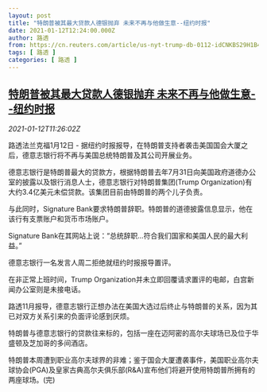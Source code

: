 ```yaml
---
layout: post
title: "特朗普被其最大贷款人德银抛弃 未来不再与他做生意--纽约时报"
date: 2021-01-12T12:24:00.000Z
author: 路透
from: https://cn.reuters.com/article/us-nyt-trump-db-0112-idCNKBS29H1B4
tags: [ 路透 ]
categories: [ 路透 ]
---
```

<!--1610454240000-->
[特朗普被其最大贷款人德银抛弃 未来不再与他做生意--纽约时报](https://cn.reuters.com/article/us-nyt-trump-db-0112-idCNKBS29H1B4)
------

<div>
<div><i>2021-01-12T11:26:02Z</i></div><p>路透法兰克福1月12日 - 据纽约时报报导，在特朗普支持者袭击美国国会大厦之后，德意志银行将不再与美国总统特朗普及其公司开展业务。</p><p>德意志银行是特朗普最大的贷款方，根据特朗普去年7月31日向美国政府道德办公室的披露以及银行消息人士，德意志银行对特朗普集团(Trump Organization)有大约3.4亿美元未偿贷款。该集团目前由特朗普的两个儿子负责。</p><p>与此同时，Signature Bank要求特朗普辞职。特朗普的道德披露信息显示，他在该行有支票账户和货币市场账户。</p><p>Signature Bank在其网站上说：“总统辞职…符合我们国家和美国人民的最大利益。”</p><p>德意志银行一名发言人周二拒绝就纽约时报报导置评。</p><p>在非正常上班时间，Trump Organization并未立即回覆请求置评的电邮，白宫新闻办公室则是未接电话。</p><p>路透11月报导，德意志银行正想办法在美国大选过后终止与特朗普的关系，因为其已对双方关系引来的负面评论感到厌烦。</p><p>特朗普与德意志银行的贷款往来标的，包括一座在迈阿密的高尔夫球场已及位于华盛顿及芝加哥的多间酒店。</p><p>特朗普本周遭到职业高尔夫球界的非难；鉴于国会大厦遭袭事件，美国职业高尔夫球协会(PGA)及皇家古典高尔夫俱乐部(R&amp;A)宣布他们将避开使用特朗普所拥有的两座球场。(完)</p>
</div>
